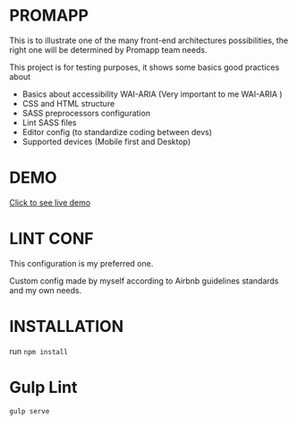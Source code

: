 PROMAPP
=======================

This is to illustrate one of the many front-end architectures possibilities, the right one will
be determined by Promapp team needs.

This project is for testing purposes, it shows some basics good practices about

- Basics about accessibility WAI-ARIA (Very important to me WAI-ARIA )
- CSS and HTML structure
- SASS preprocessors configuration
- Lint SASS files
- Editor config (to standardize coding between devs)
- Supported devices (Mobile first and Desktop)

DEMO
=======================

[Click to see live demo](http://tofful.com/promapp/)

LINT CONF
=======================
This configuration is my preferred one.

Custom config made by myself according to Airbnb guidelines standards and my own needs.

INSTALLATION
=======================

run `npm install`


Gulp Lint
=======================

`gulp serve`





